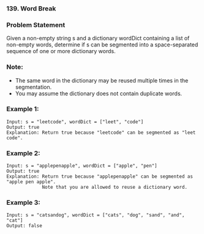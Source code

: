 ### 139. Word Break


### Problem Statement
Given a non-empty string s and a dictionary wordDict containing a list of non-empty words, determine if s can be segmented into a space-separated sequence of one or more dictionary words.

### Note:
* The same word in the dictionary may be reused multiple times in the segmentation.
* You may assume the dictionary does not contain duplicate words.

### Example 1:
```
Input: s = "leetcode", wordDict = ["leet", "code"]
Output: true
Explanation: Return true because "leetcode" can be segmented as "leet code".
```

### Example 2:
```
Input: s = "applepenapple", wordDict = ["apple", "pen"]
Output: true
Explanation: Return true because "applepenapple" can be segmented as "apple pen apple".
             Note that you are allowed to reuse a dictionary word.
```

### Example 3:
```
Input: s = "catsandog", wordDict = ["cats", "dog", "sand", "and", "cat"]
Output: false
```